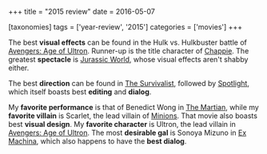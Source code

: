 +++
title = "2015 review"
date = 2016-05-07

[taxonomies]
tags = ['year-review', '2015']
categories = ['movies']
+++

The best **visual effects** can be found in the Hulk vs. Hulkbuster
battle of [Avengers: Age of Ultron]. Runner-up is the title character of
[Chappie]. The greatest **spectacle** is [Jurassic World], whose visual
effects aren't shabby either.

The best **direction** can be found in [The Survivalist], followed by
[Spotlight], which itself boasts best **editing** and **dialog**.

My **favorite performance** is that of Benedict Wong in [The Martian],
while my **favorite villain** is Scarlet, the lead villain of [Minions].
That movie also boasts best **visual design**. My **favorite character**
is Ultron, the lead villain in [Avengers: Age of Ultron]. The most
**desirable gal** is Sonoya Mizuno in [Ex Machina], which also happens
to have the **best dialog**.

[Avengers: Age of Ultron]: @/avengers-age-of-ultron.md
[Chappie]: @/chappie.md
[Jurassic World]: @/jurassic-world.md
[The Survivalist]: @/the-survivalist.md
[Spotlight]: @/spotlight.md
[The Martian]: @/the-martian.md
[Minions]: @/minions.md
[Ex Machina]: @/ex-machina.md
